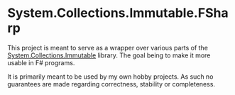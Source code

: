 # System.Collections.Immutable.FSharp

This project is meant to serve as a wrapper over various parts of the [System.Collections.Immutable](https://www.nuget.org/packages/System.Collections.Immutable/) library. The goal being to make it more usable in F# programs.

It is primarily meant to be used by my own hobby projects. As such no guarantees are made regarding correctness, stability or completeness.
